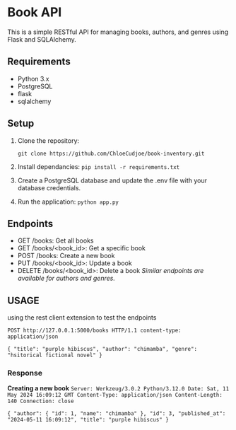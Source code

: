 # Book API
This is a simple RESTful API for managing books, authors, and genres using Flask and SQLAlchemy.

## Requirements
- Python 3.x
- PostgreSQL
- flask 
- sqlalchemy

## Setup
1. Clone the repository:

   `git clone https://github.com/ChloeCudjoe/book-inventory.git`

2. Install dependancies:
 `pip install -r requirements.txt`

3. Create a PostgreSQL database and update the .env file with your database credentials.

4. Run the application:
  `python app.py`

## Endpoints
- GET /books: Get all books
- GET /books/<book_id>: Get a specific book
- POST /books: Create a new book
- PUT /books/<book_id>: Update a book
- DELETE /books/<book_id>: Delete a book
*Similar endpoints are available for authors and genres.*

## USAGE
using the rest client extension to test the endpoints

`POST http://127.0.0.1:5000/books HTTP/1.1
content-type: application/json`

`{
    "title": "purple hibiscus",
    "author": "chimamba",
    "genre": "hsitorical fictional novel"
}`
### Response
**Creating a new book**
`Server: Werkzeug/3.0.2 Python/3.12.0
Date: Sat, 11 May 2024 16:09:12 GMT
Content-Type: application/json
Content-Length: 140
Connection: close`

`{
  "author": {
    "id": 1,
    "name": "chimamba"
  },
  "id": 3,
  "published_at": "2024-05-11 16:09:12",
  "title": "purple hibiscus"
}`

